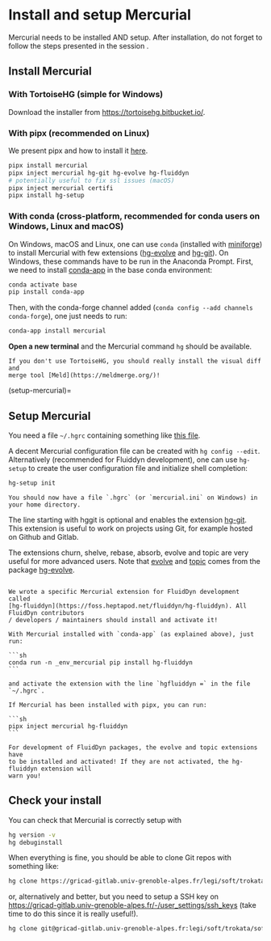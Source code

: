 # Install and setup Mercurial

Mercurial needs to be installed AND setup. After installation, do not forget to follow
the steps presented in the session [](#setup-mercurial).

## Install Mercurial

### With TortoiseHG (simple for Windows)

Download the installer from <https://tortoisehg.bitbucket.io/>.

### With pipx (recommended on Linux)

We present pipx and how to install it [here](../setup/setup-apps.md).

```sh
pipx install mercurial
pipx inject mercurial hg-git hg-evolve hg-fluiddyn
# potentially useful to fix ssl issues (macOS)
pipx inject mercurial certifi
pipx install hg-setup
```

### With conda (cross-platform, recommended for conda users on Windows, Linux and macOS)

On Windows, macOS and Linux, one can use `conda` (installed with
[miniforge](https://github.com/conda-forge/miniforge)) to install Mercurial with few
extensions ([hg-evolve](https://pypi.org/project/hg-evolve) and
[hg-git](https://pypi.org/project/hg-git)). On Windows, these commands have to be run in
the Anaconda Prompt. First, we need to install
[conda-app](https://pypi.org/project/conda-app) in the base conda environment:

```sh
conda activate base
pip install conda-app
```

Then, with the conda-forge channel added (`conda config --add channels conda-forge`), one
just needs to run:

```sh
conda-app install mercurial
```

**Open a new terminal** and the Mercurial command `hg` should be available.

```{note}
If you don't use TortoiseHG, you should really install the visual diff and
merge tool [Meld](https://meldmerge.org/)!
```

(setup-mercurial)=

## Setup Mercurial

You need a file `~/.hgrc` containing something like
[this file](https://foss.heptapod.net/fluiddyn/fluiddyn/-/raw/branch/default/doc/hgrc).

A decent Mercurial configuration file can be created with `hg config --edit`.
Alternatively (recommended for Fluiddyn development), one can use `hg-setup` to create
the user configuration file and initialize shell completion:

```sh
hg-setup init
```

```{warning}
You should now have a file `.hgrc` (or `mercurial.ini` on Windows) in your home directory.
```

The line starting with hggit is optional and enables the extension
[hg-git](https://pypi.org/project/hg-git). This extension is useful to work on projects
using Git, for example hosted on Github and Gitlab.

The extensions churn, shelve, rebase, absorb, evolve and topic are very useful for more
advanced users. Note that [evolve](https://www.mercurial-scm.org/doc/evolution/) and
[topic](https://www.mercurial-scm.org/doc/evolution/tutorials/topic-tutorial.html) comes
from the package [hg-evolve](https://pypi.org/project/hg-evolve).

````{warning}

We wrote a specific Mercurial extension for FluidDyn development called
[hg-fluiddyn](https://foss.heptapod.net/fluiddyn/hg-fluiddyn). All FluidDyn contributors
/ developers / maintainers should install and activate it!

With Mercurial installed with `conda-app` (as explained above), just run:

```sh
conda run -n _env_mercurial pip install hg-fluiddyn
```

and activate the extension with the line `hgfluiddyn =` in the file `~/.hgrc`.

If Mercurial has been installed with pipx, you can run:

```sh
pipx inject mercurial hg-fluiddyn
```

````

```{warning}
For development of FluidDyn packages, the evolve and topic extensions have
to be installed and activated! If they are not activated, the hg-fluiddyn extension will
warn you!
```

## Check your install

You can check that Mercurial is correctly setup with

```sh
hg version -v
hg debuginstall
```

When everything is fine, you should be able to clone Git repos with something like:

```sh
hg clone https://gricad-gitlab.univ-grenoble-alpes.fr/legi/soft/trokata/softsync-python-debian11.git
```

or, alternatively and better, but you need to setup a SSH key on
<https://gricad-gitlab.univ-grenoble-alpes.fr/-/user_settings/ssh_keys> (take time to do
this since it is really useful!).

```sh
hg clone git@gricad-gitlab.univ-grenoble-alpes.fr:legi/soft/trokata/softsync-python-debian11.git
```
